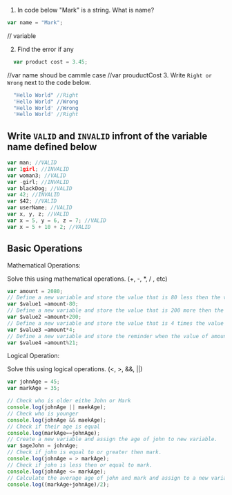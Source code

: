 1. In code below "Mark" is a string.  What is name?
```js
var name = "Mark";
```
// variable

2. Find the error if any
```js
  var product cost = 3.45;
```
//var name shoud be cammle case
//var prouductCost
3. Write `Right or Wrong` next to the code below.

```js
  "Hello World" //Right
  'Hello World" //Wrong
  "Hello World' //Wrong
  'Hello World' //Right
```

## Write `VALID` and `INVALID` infront of the variable name defined below
```js
var man; //VALID
var 1girl; //INVALID
var woman3; //VALID
var -girl; //INVALID
var blackDog; //VALID
var 42; //INVALID
var $42; //VALID
var userName; //VALID
var x, y, z; //VALID
var x = 5, y = 6, z = 7; //VALID
var x = 5 + 10 + 2; //VALID
```

## Basic Operations

Mathematical Operations:

Solve this using mathematical operations. (+, -, *, / , etc)

```js
var amount = 2080;
// Define a new variable and store the value that is 80 less then the value of amount.
var $value1 =amount-80;
// Define a new variable and store the value that is 200 more then the value of amount.
var $value2 =amount+200;
// Define a new variable and store the value that is 4 times the value of amount.
var $value3 =amount*4;
// Define a new variable and store the reminder when the value of amount is  divided by 21.
var $value4 =amount%21;
```

Logical Operation:

Solve this using logical operations. (<, >, &&, ||)

```js
var johnAge = 45;
var markAge = 35;

// Check who is older eithe John or Mark 
console.log(johnAge || maekAge);
// Check who is younger
console.log(johnAge && maekAge);
// Check if their age is equal
console.log(markAge==johnAge);
// Create a new variable and assign the age of john to new variable.
var $ageJohn = johnAge;
// Check if john is equal to or greater then mark.
console.log(johnAge = > markAge);
// Check if john is less then or equal to mark.
console.log(johnAge <= markAge);
// Calculate the average age of john and mark and assign to a new variable.
console.log((markAge+johnAge)/2);
```
